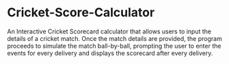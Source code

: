 # Cricket-Score-Calculator
An Interactive Cricket Scorecard calculator that allows users to input the details of a cricket match. Once the match details are provided, the program proceeds to simulate the match ball-by-ball, prompting the user to enter the events for every delivery and displays the scorecard after every delivery.
